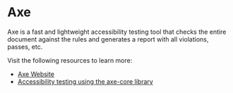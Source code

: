 # Axe

Axe is a fast and lightweight accessibility testing tool that checks the entire document against the rules and generates a report with all violations, passes, etc.

Visit the following resources to learn more:

- [Axe Website](https://www.deque.com/axe/)
- [Accessibility testing using the axe-core library](https://www.browserstack.com/docs/automate/selenium/accessibility-testing)
